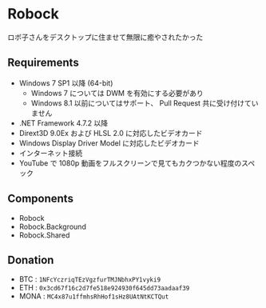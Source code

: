 # Robock

ロボ子さんをデスクトップに住ませて無限に癒やされたかった


## Requirements

* Windows 7 SP1 以降 (64-bit)
  * Windows 7 については DWM を有効にする必要があり
  * Windows 8.1 以前についてはサポート、 Pull Request 共に受け付けていません
* .NET Framework 4.7.2 以降
* Dirext3D 9.0Ex および HLSL 2.0 に対応したビデオカード
* Windows Display Driver Model に対応したビデオカード
* インターネット接続
* YouTube で 1080p 動画をフルスクリーンで見てもカクつかない程度のスペック


## Components

* Robock
* Robock.Background
* Robock.Shared


## Donation

* BTC  : `1NFcYczriqTEzVgzfurTMJNbhxPY1vyki9`
* ETH  : `0x3cd67f16c2d7fe518e924930f645dd73aadaaf39`
* MONA : `MC4x87u1ffmhsRhHof1sHz8UAtNtKCTQut`
